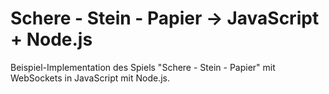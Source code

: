 # Schere - Stein - Papier -> JavaScript + Node.js

Beispiel-Implementation des Spiels "Schere - Stein - Papier" mit WebSockets in JavaScript mit Node.js.
